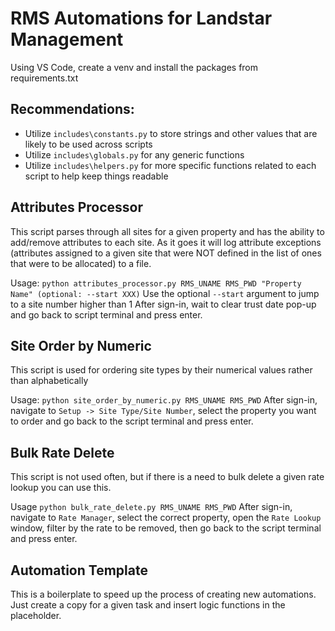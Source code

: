 # RMS Automations for Landstar Management

Using VS Code, create a venv and install the packages from requirements.txt
## Recommendations:
- Utilize `includes\constants.py` to store strings and other values that are likely to be used across scripts
- Utilize `includes\globals.py` for any generic functions
- Utilize `includes\helpers.py` for more specific functions related to each script to help keep things readable

## Attributes Processor
This script parses through all sites for a given property and has the ability to add/remove attributes to each site. As it goes it will log attribute exceptions (attributes assigned to a given site that were NOT defined in the list of ones that were to be allocated) to a file.

Usage: `python attributes_processor.py RMS_UNAME RMS_PWD "Property Name" (optional: --start XXX)`
Use the optional `--start` argument to jump to a site number higher than 1
After sign-in, wait to clear trust date pop-up and go back to script terminal and press enter.

## Site Order by Numeric
This script is used for ordering site types by their numerical values rather than alphabetically

Usage: `python site_order_by_numeric.py RMS_UNAME RMS_PWD`
After sign-in, navigate to `Setup -> Site Type/Site Number`, select the property you want to order and go back to the script terminal and press enter.

## Bulk Rate Delete
This script is not used often, but if there is a need to bulk delete a given rate lookup you can use this.

Usage `python bulk_rate_delete.py RMS_UNAME RMS_PWD`
After sign-in, navigate to `Rate Manager`, select the correct property, open the `Rate Lookup` window, filter by the rate to be removed, then go back to the script terminal and press enter.

## Automation Template
This is a boilerplate to speed up the process of creating new automations. Just create a copy for a given task and insert logic functions in the placeholder.